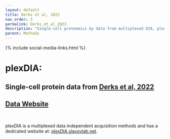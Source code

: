 ```yaml
---
layout: default
title: Derks et al, 2022
nav_order: 3
permalink: Derks_et_al_2022
description: "Single-cell proteomics by data from multiplexed DIA, plexDIA | Slavov Laboratory"
parent: Methods
---
```

{% include social-media-links.html %}

# plexDIA:

## Single-cell protein data from [Derks et al, 2022](https://www.biorxiv.org/content/10.1101/2021.11.03.467007v1)

## [Data Website](https://scp.slavovlab.net/Derks_et_al_2021)

&nbsp;

plexDIA is a multiplexed data independent acquisition methods and has a dedicated website at: [plexDIA.slavovlab.net](https://plexDIA.slavovlab.net/).

&nbsp;





&nbsp;  

&nbsp;

&nbsp;  

&nbsp;

&nbsp;


&nbsp;

&nbsp;

&nbsp;

&nbsp;

&nbsp;

&nbsp;

&nbsp;

&nbsp;

&nbsp;

&nbsp;

&nbsp;

&nbsp;

&nbsp;

